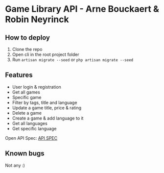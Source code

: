 # Game Library API - Arne Bouckaert & Robin Neyrinck
## How to deploy
1. Clone the repo
2. Open cli in the root project folder
3. Run `artisan migrate --seed` or `php artisan migrate --seed`

## Features
- User login & registration
- Get all games
- Specific game
- Filter by tags, title and language
- Update a game title, price & rating
- Delete a game
- Create a game & add language to it
- Get all languages
- Get specific language

Open API Spec: [API SPEC](./openapi-gamelibrary.yaml)

## Known bugs
Not any :)
